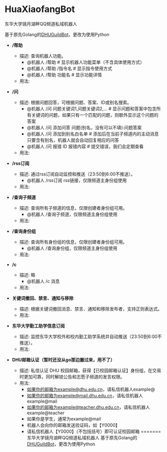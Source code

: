 # HuaXiaofangBot

东华大学镜月湖畔QQ频道私域机器人

基于原先Golang的[DHUGuildBot](https://github.com/kirakiseki/DHUGuildBot)，更改为使用Python

- **/帮助**
  - 描述: 查询机器人功能。
    - @机器人 /帮助 # 显示机器人功能菜单（不含具体使用方式）
    - @机器人 /帮助 /指令名 # 显示指令使用方式
    - @机器人 /帮助 功能名 # 显示功能详情
  - 用法: 

- **/问**
  - 描述: 根据问题回答，可根据问题、答案、ID或别名搜索。
    - @机器人 /问 问题关键词1,问题关键词2,… # 显示问题和答案中包含所有关键词的问题，如果只有一个匹配的问题，则额外显示这个问题的答案
    - @机器人 /问 添加问答 问题(别名，没有可以不填):问题答案
    - @机器人 /问 添加到别名白名单 # 添加后在当前子频道内的主动消息只要含有别名，机器人就会自动回复相应的问答
    - @机器人 /问 报错 ID 报错内容 # 提交错误，我们会定期查看
  - 用法: 

- **/rss订阅**
  - 描述: 通过rss订阅自动监控和推送（23:50到6:00不推送）。
    - @机器人 /rss订阅 rss链接，仅限频道主身份组使用
  - 用法: 

- **/查询子频道**
  - 描述: 查询所有子频道的信息，仅限创建者身份组可用。
    - @机器人 /查询子频道，仅限频道主身份组使用
  - 用法: 

- **/查询身份组**
  - 描述: 查询所有身份组的信息，仅限创建者身份组可用。
    - @机器人 /查询身份组，仅限频道主身份组使用
  - 用法: 

- **/c**
  - 描述: 略
    - @机器人 /c 消息
  - 用法: 

- **关键词撤回、禁言、通知与移除**
  - 描述: 根据关键词撤回消息、禁言、通知和移除发布者，支持正则表达式。
  - 用法: 

- **东华大学勤工助学信息订阅**
  - 描述: 监控东华大学校外和校内勤工助学系统并自动推送（23:50到6:00不推送）。
  - 用法: 

- **DHU邮箱认证（暂时还没从go那边搬过来，用不了）**
  - 描述: 私信认证 DHU 校园邮箱，获得【已校园邮箱认证】身份组，在交易时更加可靠，同时解锁公告和志愿子频道的发言权限。
  - 用法:
    - 如果你的邮箱为example@dhu.edu.cn，请私信机器人example@
    - 如果你的邮箱为example@mail.dhu.edu.cn，请私信机器人example@mail
    - 如果你的邮箱为example@teacher.dhu.edu.cn，请私信机器人example@teacher
    - 如果你是学生，通常为example@mail
    - 机器人会向你的邮箱发送验证码，如【Y0000】
    - 请私信机器人【Y0000】（不包括括号）即可认证校园邮箱
=======
东华大学镜月湖畔QQ频道私域机器人
基于原先Golang的[DHUGuildBot](https://github.com/kirakiseki/DHUGuildBot)，更改为使用Python
